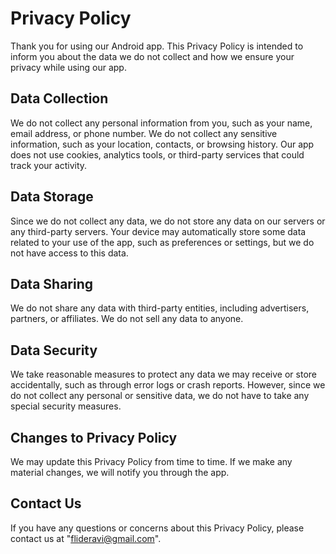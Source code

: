 # Privacy Policy

Thank you for using our Android app. This Privacy Policy is intended to inform you about the data we do not collect and how we ensure your privacy while using our app.

## Data Collection

We do not collect any personal information from you, such as your name, email address, or phone number. We do not collect any sensitive information, such as your location, contacts, or browsing history. Our app does not use cookies, analytics tools, or third-party services that could track your activity.

## Data Storage

Since we do not collect any data, we do not store any data on our servers or any third-party servers. Your device may automatically store some data related to your use of the app, such as preferences or settings, but we do not have access to this data.

## Data Sharing

We do not share any data with third-party entities, including advertisers, partners, or affiliates. We do not sell any data to anyone.

## Data Security

We take reasonable measures to protect any data we may receive or store accidentally, such as through error logs or crash reports. However, since we do not collect any personal or sensitive data, we do not have to take any special security measures.

## Changes to Privacy Policy

We may update this Privacy Policy from time to time. If we make any material changes, we will notify you through the app.

## Contact Us

If you have any questions or concerns about this Privacy Policy, please contact us at "flideravi@gmail.com".